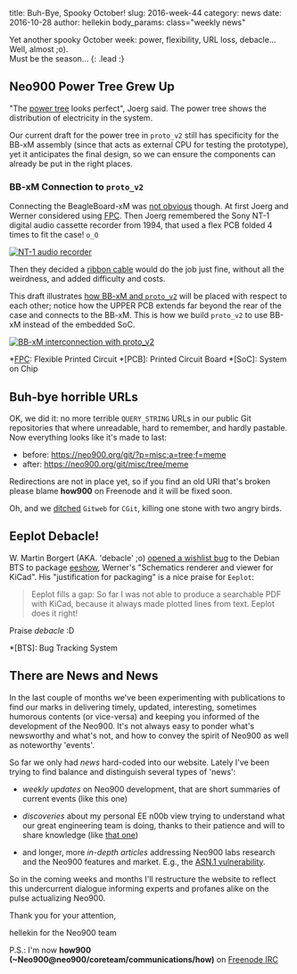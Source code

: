 title:    Buh-Bye, Spooky October!
slug:     2016-week-44
category: news
date:     2016-10-28
author:   hellekin
body_params: class="weekly news"

Yet another spooky October week: power, flexibility, URL loss,
debacle...  Well, almost ;o).  
Must be the season...
{: .lead :}

## Neo900 Power Tree Grew Up

"The [power tree] looks perfect", Joerg said.  The power tree shows
the distribution of electricity in the system.

Our current draft for the power tree in `proto_v2` still has
specificity for the BB-xM assembly (since that acts as external CPU
for testing the prototype), yet it anticipates the final design, so we
can ensure the components can already be put in the right places.

### BB-xM Connection to `proto_v2`

Connecting the BeagleBoard-xM was [not obvious] though.  At first
Joerg and Werner considered using [FPC]. Then Joerg remembered the
Sony NT-1 digital audio cassette recorder from 1994, that used a flex
PCB folded 4 times to fit the case! `o_O`

[![NT-1 audio recorder](/stuff/random/news-2016-w44-nt1.jpg)](http://maemo.cloud-7.de/share-service/20120509_004.jpg)

Then they decided a [ribbon cable] would do the job just fine, without
all the weirdness, and added difficulty and costs.

This draft illustrates [how BB-xM and `proto_v2`][draft] will be
placed with respect to each other; notice how the UPPER PCB extends
far beyond the rear of the case and connects to the BB-xM.  This is
how we build `proto_v2` to use BB-xM instead of the embedded SoC.

[![BB-xM interconnection with `proto_v2`](/stuff/proto_v2/BB-xM_interconnection.png)][draft]

*[FPC]: Flexible Printed Circuit
*[PCB]: Printed Circuit Board
*[SoC]: System on Chip

[FPC]: https://en.wikipedia.org/wiki/Flexible_circuit

## Buh-bye horrible URLs

OK, we did it: no more terrible `QUERY_STRING` URLs in our public Git
repositories that where unreadable, hard to remember, and hardly
pastable.  Now everything looks like it's made to last:

- before: https://neo900.org/git/?p=misc;a=tree;f=meme
- after: <https://neo900.org/git/misc/tree/meme>

Redirections are not in place yet, so if you find an old URI that's
broken please blame **how900** on Freenode and it will be fixed soon.

Oh, and we [ditched] `Gitweb` for `CGit`, killing one stone with two
angry birds.

## Eeplot Debacle!

W. Martin Borgert (AKA. 'debacle' ;o) [opened a wishlist bug][bug] to
the Debian BTS to package [eeshow], Werner's "Schematics renderer and
viewer for KiCad".  His "justification for packaging" is a nice praise
for `Eeplot`:

> Eeplot fills a gap: So far I was not able to produce a searchable
PDF with KiCad, because it always made plotted lines from text. Eeplot
does it right!

Praise _debacle_ :D

[bug]: https://bugs.debian.org/cgi-bin/bugreport.cgi?bug=842211
[eeshow]: https://neo900.org/git/eeshow.git

*[BTS]: Bug Tracking System

## There are News and News

In the last couple of months we've been experimenting with
publications to find our marks in delivering timely, updated,
interesting, sometimes humorous contents (or vice-versa) and keeping
you informed of the development of the Neo900.  It's not always easy
to ponder what's newsworthy and what's not, and how to convey the
spirit of Neo900 as well as noteworthy 'events'.

So far we only had _news_ hard-coded into our website.  Lately I've
been trying to find balance and distinguish several types of 'news':

- _weekly updates_ on Neo900 development, that are short summaries of
  current events (like this one)

- _discoveries_ about my personal EE n00b view trying to understand
  what our great engineering team is doing, thanks to their patience
  and will to share knowledge (like [that one])

- and longer, more _in-depth articles_ addressing Neo900 labs research
  and the Neo900 features and market. E.g., the [ASN.1 vulnerability].

So in the coming weeks and months I'll restructure the website to
reflect this undercurrent dialogue informing experts and profanes
alike on the pulse actualizing Neo900.

Thank you for your attention,

hellekin for the Neo900 team

P.S.: I'm now **how900 (~Neo900@neo900/coreteam/communications/how)**
on [Freenode IRC]

[that one]: /news/neo900-b2b-connectors-vs-the-tombstone-effect
[ASN.1 vulnerability]: /news/about-the-asn1-vulnerability
[Freenode IRC]: http://webchat.freenode.net/?channels=%23neo900&uio=d4
[power tree]: /stuff/werner/power-tree/
[ribbon cable]: https://en.wikipedia.org/wiki/Ribbon_cable
[draft]: /stuff/paste/xy-Chaewei9.pdf
[ditched]: http://www.dailymotion.com/video/xgu5tb_total-bastard-airlines_shortfilms
[not obvious]: /news/neo900-b2b-connectors-vs-the-tombstone-effect

